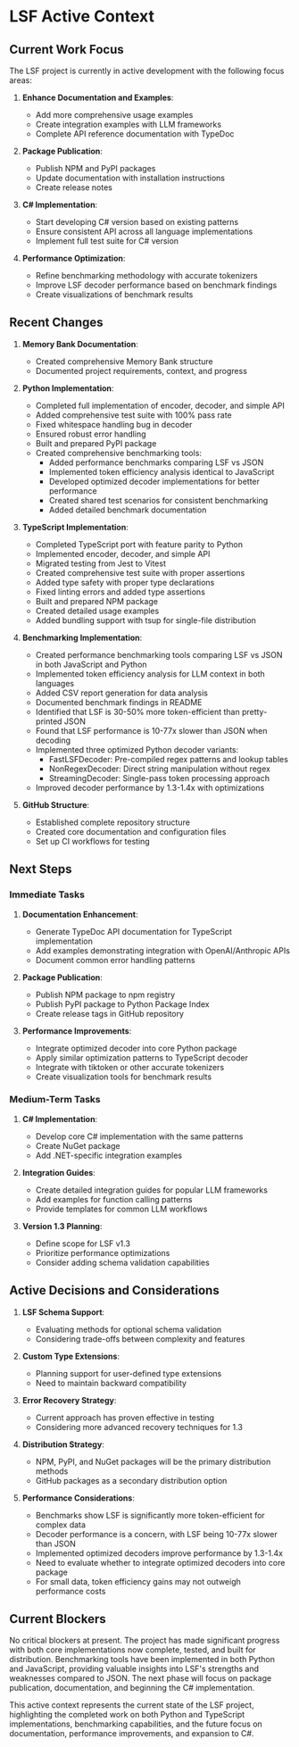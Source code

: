 # LSF Active Context

## Current Work Focus

The LSF project is currently in active development with the following focus areas:

1. **Enhance Documentation and Examples**:
   - Add more comprehensive usage examples
   - Create integration examples with LLM frameworks
   - Complete API reference documentation with TypeDoc

2. **Package Publication**:
   - Publish NPM and PyPI packages
   - Update documentation with installation instructions
   - Create release notes

3. **C# Implementation**:
   - Start developing C# version based on existing patterns
   - Ensure consistent API across all language implementations
   - Implement full test suite for C# version

4. **Performance Optimization**:
   - Refine benchmarking methodology with accurate tokenizers
   - Improve LSF decoder performance based on benchmark findings
   - Create visualizations of benchmark results

## Recent Changes

1. **Memory Bank Documentation**:
   - Created comprehensive Memory Bank structure
   - Documented project requirements, context, and progress

2. **Python Implementation**:
   - Completed full implementation of encoder, decoder, and simple API
   - Added comprehensive test suite with 100% pass rate
   - Fixed whitespace handling bug in decoder
   - Ensured robust error handling
   - Built and prepared PyPI package
   - Created comprehensive benchmarking tools:
     - Added performance benchmarks comparing LSF vs JSON
     - Implemented token efficiency analysis identical to JavaScript
     - Developed optimized decoder implementations for better performance
     - Created shared test scenarios for consistent benchmarking
     - Added detailed benchmark documentation

3. **TypeScript Implementation**:
   - Completed TypeScript port with feature parity to Python
   - Implemented encoder, decoder, and simple API
   - Migrated testing from Jest to Vitest
   - Created comprehensive test suite with proper assertions
   - Added type safety with proper type declarations
   - Fixed linting errors and added type assertions
   - Built and prepared NPM package
   - Created detailed usage examples
   - Added bundling support with tsup for single-file distribution

4. **Benchmarking Implementation**:
   - Created performance benchmarking tools comparing LSF vs JSON in both JavaScript and Python
   - Implemented token efficiency analysis for LLM context in both languages
   - Added CSV report generation for data analysis
   - Documented benchmark findings in README
   - Identified that LSF is 30-50% more token-efficient than pretty-printed JSON
   - Found that LSF performance is 10-77x slower than JSON when decoding
   - Implemented three optimized Python decoder variants:
     - FastLSFDecoder: Pre-compiled regex patterns and lookup tables
     - NonRegexDecoder: Direct string manipulation without regex
     - StreamingDecoder: Single-pass token processing approach
   - Improved decoder performance by 1.3-1.4x with optimizations

5. **GitHub Structure**:
   - Established complete repository structure
   - Created core documentation and configuration files
   - Set up CI workflows for testing

## Next Steps

### Immediate Tasks

1. **Documentation Enhancement**:
   - Generate TypeDoc API documentation for TypeScript implementation
   - Add examples demonstrating integration with OpenAI/Anthropic APIs
   - Document common error handling patterns

2. **Package Publication**:
   - Publish NPM package to npm registry
   - Publish PyPI package to Python Package Index
   - Create release tags in GitHub repository

3. **Performance Improvements**:
   - Integrate optimized decoder into core Python package
   - Apply similar optimization patterns to TypeScript decoder
   - Integrate with tiktoken or other accurate tokenizers
   - Create visualization tools for benchmark results

### Medium-Term Tasks

1. **C# Implementation**:
   - Develop core C# implementation with the same patterns
   - Create NuGet package
   - Add .NET-specific integration examples

2. **Integration Guides**:
   - Create detailed integration guides for popular LLM frameworks
   - Add examples for function calling patterns
   - Provide templates for common LLM workflows

3. **Version 1.3 Planning**:
   - Define scope for LSF v1.3
   - Prioritize performance optimizations
   - Consider adding schema validation capabilities

## Active Decisions and Considerations

1. **LSF Schema Support**:
   - Evaluating methods for optional schema validation
   - Considering trade-offs between complexity and features

2. **Custom Type Extensions**:
   - Planning support for user-defined type extensions
   - Need to maintain backward compatibility

3. **Error Recovery Strategy**:
   - Current approach has proven effective in testing
   - Considering more advanced recovery techniques for 1.3

4. **Distribution Strategy**:
   - NPM, PyPI, and NuGet packages will be the primary distribution methods
   - GitHub packages as a secondary distribution option

5. **Performance Considerations**:
   - Benchmarks show LSF is significantly more token-efficient for complex data
   - Decoder performance is a concern, with LSF being 10-77x slower than JSON
   - Implemented optimized decoders improve performance by 1.3-1.4x
   - Need to evaluate whether to integrate optimized decoders into core package
   - For small data, token efficiency gains may not outweigh performance costs

## Current Blockers

No critical blockers at present. The project has made significant progress with both core implementations now complete, tested, and built for distribution. Benchmarking tools have been implemented in both Python and JavaScript, providing valuable insights into LSF's strengths and weaknesses compared to JSON. The next phase will focus on package publication, documentation, and beginning the C# implementation.

This active context represents the current state of the LSF project, highlighting the completed work on both Python and TypeScript implementations, benchmarking capabilities, and the future focus on documentation, performance improvements, and expansion to C#. 